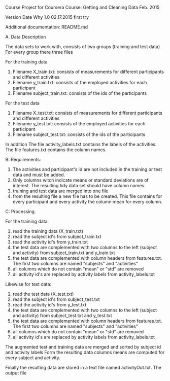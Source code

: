 Course Project for Coursera Course: Getting and Cleaning Data Feb. 2015

Version Date		Why	
1.0	02.17.2015	first try

Additional documentation: README.md

A. Data Description 

The data sets to work with, consists of two groups (training and test data)
For every group there three files

For the training data
1. Filename X_train.txt: consists of measurements for different participants and different activities
2. Filename y_train.txt: consists of the employed activities for each participant
3. Filename subject_train.txt: consists of the ids of the participants

For the test data
1. Filename X_test.txt: consists of measurements for different participants and different activities
2. Filename y_test.txt: consists of the employed activities for each participant
3. Filename subject_test.txt: consists of the ids of the participants

In addition 
The file activity_labels.txt contains the labels of the activities.
The file features.txt contains the column names.

B: Requirements:

1. The activities and participant's id are not included in the training or test data and must be added.
2. Only columns witch indicate means or standard deviations are of interest. The resulting tidy data set should have column names.
3. training and test data are merged into one file
4. from the resulting file a new file has to be created. This file contains for every participant and every activity the column mean for every column.

C: Processing.

For the training data:

1. read the training data (X_train.txt)
2. read the subject id's from subject_train.txt 
3. read the activity id's from y_train.txt 
4. the test data are complemented with two columns to the left (subject and activity) from subject_train.txt and y_train.txt
5. the test data are complemented with column headers from features.txt. The first two columns are named "subjects" and "activities"
6. all columns which do not contain "mean" or "std" are removed
7. all activity id's are replaced by activity labels from activity_labels.txt

Likewise for test data:

1. read the test data (X_test.txt)
2. read the subject id's from subject_test.txt 
3. read the activity id's from y_test.txt 
4. the test data are complemented with two columns to the left (subject and activity) from subject_test.txt and y_test.txt
5. the test data are complemented with column headers from features.txt. The first two columns are named "subjects" and "activities"
6. all columns which do not contain "mean" or "std" are removed
7. all activity id's are replaced by activity labels from activity_labels.txt

The augmented test and training data are merged and sorted by subject id and activity labels
Form the resulting data columns means are computed for every subject and activity.

Finally the resulting data are stored in a text file named activityOut.txt. The output file 
